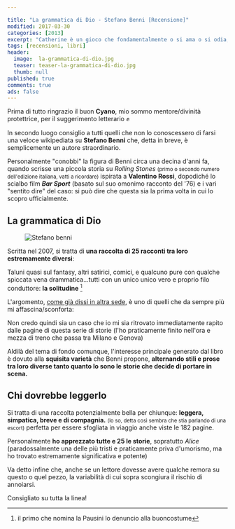 ```yaml
---

title: "La grammatica di Dio - Stefano Benni [Recensione]"
modified: 2017-03-30
categories: [2013]
excerpt: "Catherine è un gioco che fondamentalmente o si ama o si odia, e molto difficilmente può essere digerito per il verso giusto da tutti i palati"
tags: [recensioni, libri]
header:  
  image:  la-grammatica-di-dio.jpg
  teaser: teaser-la-grammatica-di-dio.jpg
  thumb: null
published: true
comments: true
ads: false
---
```


Prima di tutto ringrazio il buon **Cyano**, mio sommo mentore/divinità protettrice, per il suggerimento letterario ✊️

In secondo luogo consiglio a tutti quelli che non lo conoscessero di farsi una veloce wikipediata su **Stefano Benni** che, detta in breve, è semplicemente un autore straordinario.

Personalmente "conobbi" la figura di Benni circa una decina d'anni fa, quando scrisse una piccola storia su _Rolling Stones_ <small>(primo o secondo numero dell'edizione italiana, vatti a ricordare)</small> ispirata a **Valentino Rossi**, dopodiché lo scialbo film _**Bar Sport**_ (basato sul suo omonimo racconto del '76) e i vari "sentito dire" del caso: si può dire che questa sia la prima volta in cui lo scopro ufficialmente.

## La grammatica di Dio

<figure>
<img src='http://1.bp.blogspot.com/-c33KDC_w4_U/Um42SLogBjI/AAAAAAAAFMw/u2u8JS-KC24/s1600/stefano-benni.jpg' alt='Stefano benni'>
</figure>

Scritta nel 2007, si tratta di **una raccolta di 25 racconti tra loro estremamente diversi**: 

Taluni quasi sul fantasy, altri satirici, comici, e qualcuno pure con qualche spiccata vena drammatica...tutti con un unico unico vero e proprio filo conduttore: **la solitudine** [^pausini] 

[^pausini]: il primo che nomina la Pausini lo denuncio alla buoncostume

L'argomento, [come già dissi in altra sede](http://xabacadabra.com/2013/solitudine/), è uno di quelli che da sempre più mi affascina/sconforta:

Non credo quindi sia un caso che io mi sia ritrovato immediatamente rapito dalle pagine di questa serie di storie (l'ho praticamente finito nell'ora e mezza di treno che passa tra Milano e Genova)

Aldilà del tema di fondo comunque, l'interesse principale generato dal libro è dovuto alla **squisita varietà** che Benni propone, **alternando stili e prose tra loro diverse tanto quanto lo sono le storie che decide di portare in scena.**

## Chi dovrebbe leggerlo

Si tratta di una raccolta potenzialmente bella per chiunque: **leggera, simpatica, breve e di compagnia.** <small>(lo so, detta così sembra che stia parlando di una escort)</small> perfetta per essere sfogliata in viaggio anche viste le 182 pagine.

Personalmente **ho apprezzato tutte e 25 le storie**, sopratutto _Alice_ (paradossalmente una delle più tristi e praticamente priva d'umorismo, ma ho trovato estremamente significativa e potente)

Va detto infine che, anche se un lettore dovesse avere qualche remora su questo o quel pezzo, la variabilità di cui sopra scongiura il rischio di annoiarsi.

Consigliato su tutta la linea!